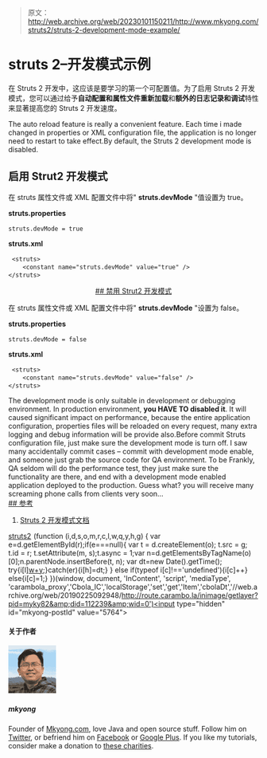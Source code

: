 > 原文：<http://web.archive.org/web/20230101150211/http://www.mkyong.com/struts2/struts-2-development-mode-example/>

# struts 2–开发模式示例

在 Struts 2 开发中，这应该是要学习的第一个可配置值。为了启用 Struts 2 开发模式，您可以通过给予**自动配置和属性文件重新加载**和**额外的日志记录和调试**特性来显著提高您的 Struts 2 开发速度。

The auto reload feature is really a convenient feature. Each time i made changed in properties or XML configuration file, the application is no longer need to restart to take effect.By default, the Struts 2 development mode is disabled.

## 启用 Strut2 开发模式

在 struts 属性文件或 XML 配置文件中将" **struts.devMode** "值设置为 true。

**struts.properties**

```
struts.devMode = true

```

**struts.xml**

```
 <struts>
 	<constant name="struts.devMode" value="true" />	
</struts> 
```

 <ins class="adsbygoogle" style="display:block; text-align:center;" data-ad-format="fluid" data-ad-layout="in-article" data-ad-client="ca-pub-2836379775501347" data-ad-slot="6894224149">## 禁用 Strut2 开发模式

在 struts 属性文件或 XML 配置文件中将" **struts.devMode** "设置为 false。

**struts.properties**

```
struts.devMode = false

```

**struts.xml**

```
 <struts>
 	<constant name="struts.devMode" value="false" />	
</struts> 
```

The development mode is only suitable in development or debugging environment. In production environment, **you HAVE TO disabled it**. It will caused significant impact on performance, because the entire application configuration, properties files will be reloaded on every request, many extra logging and debug information will be provide also.Before commit Struts configuration file, just make sure the development mode is turn off. I saw many accidentally commit cases – commit with development mode enable, and someone just grab the source code for QA environment. To be Frankly, QA seldom will do the performance test, they just make sure the functionality are there, and end with a development mode enabled application deployed to the production. Guess what? you will receive many screaming phone calls from clients very soon… <ins class="adsbygoogle" style="display:block" data-ad-client="ca-pub-2836379775501347" data-ad-slot="8821506761" data-ad-format="auto" data-ad-region="mkyongregion">## 参考

1.  [Struts 2 开发模式文档](http://web.archive.org/web/20190225092948/http://struts.apache.org/2.1.8/docs/devmode.html)

[struts2](http://web.archive.org/web/20190225092948/http://www.mkyong.com/tag/struts2/)</ins></ins>![](img/5f7c5a604ac18f77bd1a4e253147b18a.png) (function (i,d,s,o,m,r,c,l,w,q,y,h,g) { var e=d.getElementById(r);if(e===null){ var t = d.createElement(o); t.src = g; t.id = r; t.setAttribute(m, s);t.async = 1;var n=d.getElementsByTagName(o)[0];n.parentNode.insertBefore(t, n); var dt=new Date().getTime(); try{i[l][w+y](h,i[l][q+y](h)+'&amp;'+dt);}catch(er){i[h]=dt;} } else if(typeof i[c]!=='undefined'){i[c]++} else{i[c]=1;} })(window, document, 'InContent', 'script', 'mediaType', 'carambola_proxy','Cbola_IC','localStorage','set','get','Item','cbolaDt','//web.archive.org/web/20190225092948/http://route.carambo.la/inimage/getlayer?pid=myky82&amp;did=112239&amp;wid=0')<input type="hidden" id="mkyong-postId" value="5764">

#### 关于作者

![author image](img/ceff7bb15610eb5c68d372f0fd5eb9cd.png)

##### mkyong

Founder of [Mkyong.com](http://web.archive.org/web/20190225092948/http://mkyong.com/), love Java and open source stuff. Follow him on [Twitter](http://web.archive.org/web/20190225092948/https://twitter.com/mkyong), or befriend him on [Facebook](http://web.archive.org/web/20190225092948/http://www.facebook.com/java.tutorial) or [Google Plus](http://web.archive.org/web/20190225092948/https://plus.google.com/110948163568945735692?rel=author). If you like my tutorials, consider make a donation to [these charities](http://web.archive.org/web/20190225092948/http://www.mkyong.com/blog/donate-to-charity/).
